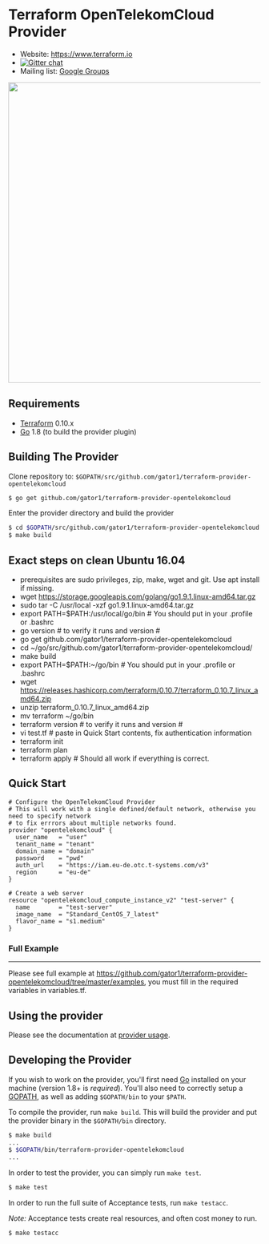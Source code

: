 Terraform OpenTelekomCloud Provider
============================

- Website: https://www.terraform.io
- [![Gitter chat](https://badges.gitter.im/hashicorp-terraform/Lobby.png)](https://gitter.im/hashicorp-terraform/Lobby)
- Mailing list: [Google Groups](http://groups.google.com/group/terraform-tool)

<img src="https://cdn.rawgit.com/hashicorp/terraform-website/master/content/source/assets/images/logo-hashicorp.svg" width="600px">

Requirements
------------

-	[Terraform](https://www.terraform.io/downloads.html) 0.10.x
-	[Go](https://golang.org/doc/install) 1.8 (to build the provider plugin)


Building The Provider
---------------------

Clone repository to: `$GOPATH/src/github.com/gator1/terraform-provider-opentelekomcloud`

```sh
$ go get github.com/gator1/terraform-provider-opentelekomcloud
```

Enter the provider directory and build the provider

```sh
$ cd $GOPATH/src/github.com/gator1/terraform-provider-opentelekomcloud
$ make build
```

## Exact steps on clean Ubuntu 16.04

- prerequisites are sudo privileges, zip, make, wget and git.  Use apt install if missing.
- wget https://storage.googleapis.com/golang/go1.9.1.linux-amd64.tar.gz
- sudo tar -C /usr/local -xzf go1.9.1.linux-amd64.tar.gz
- export PATH=$PATH:/usr/local/go/bin # You should put in your .profile or .bashrc
- go version # to verify it runs and version #
- go get github.com/gator1/terraform-provider-opentelekomcloud
- cd ~/go/src/github.com/gator1/terraform-provider-opentelekomcloud/
- make build
- export PATH=$PATH:~/go/bin # You should put in your .profile or .bashrc
- wget https://releases.hashicorp.com/terraform/0.10.7/terraform_0.10.7_linux_amd64.zip
- unzip terraform_0.10.7_linux_amd64.zip
- mv terraform ~/go/bin
- terraform version # to verify it runs and version #
- vi test.tf # paste in Quick Start contents, fix authentication information
- terraform init
- terraform plan
- terraform apply # Should all work if everything is correct.

## Quick Start

```hcl
# Configure the OpenTelekomCloud Provider
# This will work with a single defined/default network, otherwise you need to specify network
# to fix errrors about multiple networks found.
provider "opentelekomcloud" {
  user_name   = "user"
  tenant_name = "tenant"
  domain_name = "domain"
  password    = "pwd"
  auth_url    = "https://iam.eu-de.otc.t-systems.com/v3"
  region      = "eu-de"
}

# Create a web server
resource "opentelekomcloud_compute_instance_v2" "test-server" {
  name		  = "test-server"
  image_name  = "Standard_CentOS_7_latest"
  flavor_name = "s1.medium"
}
```

### Full Example
----------------------
Please see full example at https://github.com/gator1/terraform-provider-opentelekomcloud/tree/master/examples, 
you must fill in the required variables in variables.tf.

Using the provider
----------------------
Please see the documentation at [provider usage](website/docs/index.html.markdown).

Developing the Provider
---------------------------

If you wish to work on the provider, you'll first need [Go](http://www.golang.org) installed on your machine (version 1.8+ is *required*). You'll also need to correctly setup a [GOPATH](http://golang.org/doc/code.html#GOPATH), as well as adding `$GOPATH/bin` to your `$PATH`.

To compile the provider, run `make build`. This will build the provider and put the provider binary in the `$GOPATH/bin` directory.

```sh
$ make build
...
$ $GOPATH/bin/terraform-provider-opentelekomcloud
...
```

In order to test the provider, you can simply run `make test`.

```sh
$ make test
```

In order to run the full suite of Acceptance tests, run `make testacc`.

*Note:* Acceptance tests create real resources, and often cost money to run.

```sh
$ make testacc
```
